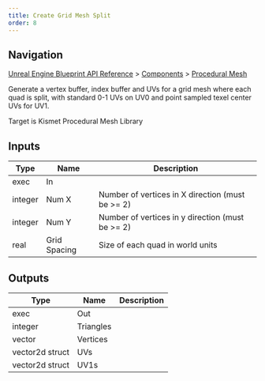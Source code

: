 ```yaml
---
title: Create Grid Mesh Split
order: 8
---
```

## Navigation

[Unreal Engine Blueprint API Reference](https://dev.epicgames.com/documentation/en-us/unreal-engine/BlueprintAPI) > [Components](https://dev.epicgames.com/documentation/en-us/unreal-engine/BlueprintAPI/Components) > [Procedural Mesh](https://dev.epicgames.com/documentation/en-us/unreal-engine/BlueprintAPI/Components/ProceduralMesh)

Generate a vertex buffer, index buffer and UVs for a grid mesh where each quad is split, with standard 0-1 UVs on UV0 and point sampled texel center UVs for UV1.

Target is Kismet Procedural Mesh Library

## Inputs

| Type | Name | Description |
| --- | --- | --- |
| exec | In |  |
| integer | Num X | Number of vertices in X direction (must be >= 2) |
| integer | Num Y | Number of vertices in y direction (must be >= 2) |
| real | Grid Spacing | Size of each quad in world units |

## Outputs

| Type | Name | Description |
| --- | --- | --- |
| exec | Out |  |
| integer | Triangles |  |
| vector | Vertices |  |
| vector2d struct | UVs |  |
| vector2d struct | UV1s |  |
